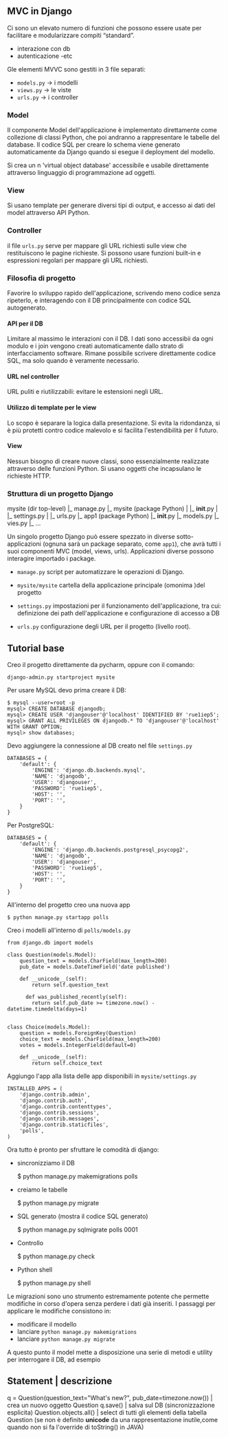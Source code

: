 ## **MVC in Django**

Ci sono un elevato numero di funzioni che possono essere usate per facilitare e modularizzare compiti “standard”.
 - interazione con db
 - autenticazione
 -etc
 
Gle elementi MVVC sono gestiti in 3 file separati:

- `models.py`   -> i modelli
- `views.py`    -> le viste
- `urls.py`     -> i controller

### **Model**

Il componente Model dell'applicazione è implementato direttamente come collezione di classi Python, che poi andranno 
a rappresentare le tabelle del database. Il codice SQL per creare lo schema viene generato automaticamente da Django
quando si esegue il deployment del modello.

Si crea un n 'virtual object database' accessibile e usabile direttamente attraverso linguaggio di programmazione ad oggetti.

### **View**

Si usano template per generare diversi tipi di output, e accesso ai dati del model attraverso API Python.

### **Controller**
il file `urls.py` serve per mappare gli URL richiesti sulle view che restituiscono le pagine richieste. Si possono usare
funzioni built-in e espressioni regolari per mappare gli URL richiesti.


### **Filosofia di progetto**
Favorire lo sviluppo rapido dell'applicazione, scrivendo meno codice senza ripeterlo, e interagendo con il DB principalmente
con codice SQL autogenerato.


#### **API per il DB**
Limitare al massimo le interazioni con il DB. I dati sono accessibii da ogni modulo e i join vengono creati automaticamente
dallo strato di interfacciamento software. Rimane possibile scrivere direttamente codice SQL, ma solo quando è veramente
necessario.


#### **URL nel controller**
URL puliti e riutilizzabili: evitare le estensioni negli URL.


#### **Utilizzo di template per le view**
Lo scopo è separare la logica dalla presentazione. Si evita la ridondanza, si è più protetti contro codice malevolo e si
facilita l'estendibilità per il futuro.

#### **View**
Nessun bisogno di creare nuove classi, sono essenzialmente realizzate attraverso delle funzioni Python. Si usano oggetti 
che incapsulano le richieste HTTP.

### **Struttura di un progetto Django**
 
 mysite (dir top-level)
 |_ manage.py
 |_ mysite (package Python)
 |  |_ __init__.py 
 |  |_ settings.py
 |  |_ urls.py
 |_ app1 (package Python)
    |_ __init__.py
    |_ models.py
    |_ vies.py
    |_ ...
    
Un singolo progetto Django può essere spezzato in diverse sotto-applicazioni (ognuna sarà un package separato, come `app1`),
che avrà tutti i suoi componenti MVC (model, views, urls). Applicazioni diverse possono interagire importado i package.

- `manage.py`
script per automatizzare le operazioni di Django.

- `mysite/mysite`
cartella della applicazione principale (omonima )del progetto

- `settings.py`
impostazioni per il funzionamento dell'applicazione, tra cui: definizione dei path dell'applicazione e configurazione di 
accesso a DB

- `urls.py`
 configurazione degli URL per il progetto (livello root).   
   
## **Tutorial base**
Creo il progetto direttamente da pycharm, oppure con il comando:

    django-admin.py startproject mysite
    
Per usare MySQL devo prima creare il DB:

    $ mysql --user=root -p
    mysql> CREATE DATABASE djangodb;
    mysql> CREATE USER 'djangouser'@'localhost' IDENTIFIED BY 'rue1iep5';
    mysql> GRANT ALL PRIVILEGES ON djangodb.* TO 'djangouser'@'localhost' WITH GRANT OPTION; 
    mysql> show databases;
 
Devo aggiungere la connessione al DB creato nel file `settings.py`

    DATABASES = {
        'default': {
            'ENGINE': 'django.db.backends.mysql', 
            'NAME': 'djangodb',
            'USER': 'djangouser',
            'PASSWORD': 'rue1iep5',
            'HOST': '',
            'PORT': '',
        }
    }
    
Per PostgreSQL:

    DATABASES = {
        'default': {
            'ENGINE': 'django.db.backends.postgresql_psycopg2',
            'NAME': 'djangodb',
            'USER': 'djangouser',
            'PASSWORD': 'rue1iep5',
            'HOST': '',
            'PORT': '',
        }
    }
    
All'interno del progetto creo una nuova app

    $ python manage.py startapp polls
    
Creo i modelli all'interno di `polls/models.py`

    from django.db import models
    
    class Question(models.Model):
        question_text = models.CharField(max_length=200)
        pub_date = models.DateTimeField('date published')
        
        def __unicode__(self):
            return self.question_text

          def was_published_recently(self):
            return self.pub_date >= timezone.now() - datetime.timedelta(days=1)
    
    
    class Choice(models.Model):
        question = models.ForeignKey(Question)
        choice_text = models.CharField(max_length=200)
        votes = models.IntegerField(default=0)
        
        def __unicode__(self):
            return self.choice_text
        
Aggiungo l'app alla lista delle app disponibili in `mysite/settings.py`

    INSTALLED_APPS = (
        'django.contrib.admin',
        'django.contrib.auth',
        'django.contrib.contenttypes',
        'django.contrib.sessions',
        'django.contrib.messages',
        'django.contrib.staticfiles',
        'polls',
    )

Ora tutto è pronto per sfruttare le comodità di django:

- sincronizziamo il DB

    $ python manage.py makemigrations polls

- creiamo le tabelle
    
    $ python manage.py migrate

- SQL generato (mostra il codice SQL generato)

    $ python manage.py sqlmigrate polls 0001

- Controllo

    $ python manage.py check

- Python shell 
    
    $ python manage.py shell
    
Le migrazioni sono uno strumento estremamente potente che permette modifiche in corso d'opera senza perdere i dati già 
inseriti. I passaggi per applicare le modifiche consistono in:

- modificare il modello
- lanciare `python manage.py makemigrations`
- lanciare `python manage.py migrate`
    
A questo punto il model mette a disposizione una serie di metodi e utility per interrogare il DB, ad esempio

Statement | descrizione
-----------------------
 q = Question(question_text="What's new?", pub_date=timezone.now()) |   crea un nuovo oggetto Question
 q.save()                                                           |   salva sul DB (sincronizzazione esplicita)
Question.objects.all()  |   select di tutti gli elementi della tabella Question (se non è definito __unicode__ da una 
rappresentazione inutile,come quando non si fa l'override di toString() in JAVA)

    
    

    




